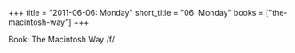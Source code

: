 +++
title = "2011-06-06: Monday"
short_title = "06: Monday"
books = ["the-macintosh-way"]
+++


Book: The Macintosh Way /f/
